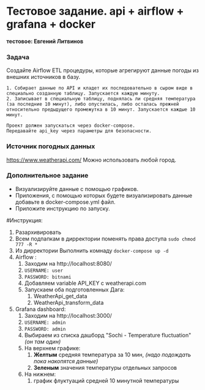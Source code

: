 # Тестовое задание. api + airflow + grafana + docker
**тестовое: Евгений Литвинов**

### **Задача**
Создайте Airflow ETL процедуры, которые агрегируют данные погоды из внешних источников в базу.

    1. Собирает данные по API и кладет их последовательно в сыром виде в специально созданную таблицу. Запускается каждую минуту.
    2. Записывает в специальную таблицу, поднялась ли средняя температура (за последние 10 минут), либо опустилась, либо осталась прежней относительно предыдущего промежутка в 10 минут. Запускается каждые 10 минут. 

    Проект должен запускаться через docker-compose.
    Передавайте api_key через параметры для безопасности.

### **Источник погодных данных**
https://www.weatherapi.com/
Можно использовать любой город.

### **Дополнительное задание**
* Визуализируйте данные с помощью графиков. 
* Приложения, с помощью которых будете визуализировать данные добавьте в docker-compose.yml файл.
* Приложите инструкцию по запуску.


#Инструкция:

1. Разархивировать
2. Всем подпапкам в дирректории поменять права доступа ```sudo chmod 777 -R *```
3. Из дирректории Выполнить комнаду ```docker-compose up -d```
4. Airflow : 
   1. Заходим на http://localhost:8080/ 
   2. ```USERNAME: user```
   3. ```PASSWORD: bitnami```
   4. Добавляем variable API_KEY с weatherapi.com
   5. Запускаем оба подготовленных Дага:
      1. WeatherApi_get_data
      2. WeatherApi_transform_data
5. Grafana dashboard:
   1. Заходим на http://localhost:3000/ 
   2. ```USERNAME: admin```
   3. ```PASSWORD: admin```
   4. Выбираем из списка дашборд "Sochi - Temperature fluctuation" _(он там один)_
   5. На верхнем графике: 
      1. **Желтым** средняя температура за 10 мин, _(надо подождать пока накопятся данные)_
      2. **Зеленым** значения температуры отдельных запросов
   6. На нижнем:
      1. график флуктуаций средней 10 минутной температуры
      
